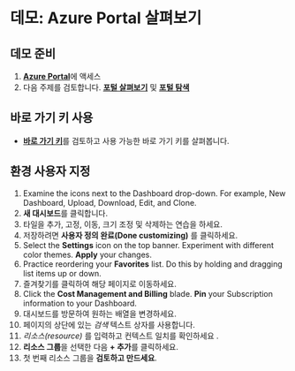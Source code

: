 # <a name="demonstration-explore-the-azure-portal"></a>데모: Azure Portal 살펴보기

## <a name="prepare-for-the-demo"></a>데모 준비

1. [**Azure Portal**](https://portal.azure.com/#home)에 액세스
1. 다음 주제를 검토합니다. [**포털 살펴보기**](https://docs.microsoft.com/azure/azure-portal/azure-portal-overview#getting-around-the-portal) 및 [**포털 탐색**](https://docs.microsoft.com/learn/modules/tour-azure-portal/3-navigate-the-portal)

## <a name="using-keyboard-shortcuts"></a>바로 가기 키 사용

- [**바로 가기 키**](https://docs.microsoft.com/azure/azure-portal/azure-portal-keyboard-shortcuts#actions)를 검토하고 사용 가능한 바로 가기 키를 살펴봅니다.


## <a name="customize-your-experience"></a>환경 사용자 지정

1. Examine the icons next to the Dashboard drop-down. For example, New Dashboard, Upload, Download, Edit, and Clone. 
1. **새 대시보드**를 클릭합니다.
1. 타일을 추가, 고정, 이동, 크기 조정 및 삭제하는 연습을 하세요. 
1. 저장하려면 **사용자 정의 완료(Done customizing)** 를 클릭하세요.
1. Select the <bpt id="p1">**</bpt>Settings<ept id="p1">**</ept> icon on the top banner. Experiment with different color themes. <bpt id="p1">**</bpt>Apply<ept id="p1">**</ept> your changes.
1. Practice reordering your <bpt id="p1">**</bpt>Favorites<ept id="p1">**</ept> list. Do this by holding and dragging list items up or down.
1. 즐겨찾기를 클릭하여 해당 페이지로 이동하세요. 
1. Click the <bpt id="p1">**</bpt>Cost Management and Billing<ept id="p1">**</ept> blade. <bpt id="p1">**</bpt>Pin<ept id="p1">**</ept> your Subscription information to your Dashboard.
1. 대시보드를 방문하여 원하는 배열을 변경하세요. 
1. 페이지의 상단에 있는 *검색* 텍스트 상자를 사용합니다.
1. *리소스(resource)* 를 입력하고 컨텍스트 일치를 확인하세요 .
1. **리소스 그룹**을 선택한 다음 **+ 추가**를 클릭하세요.
1. 첫 번째 리소스 그룹을 **검토하고 만드세요**. 